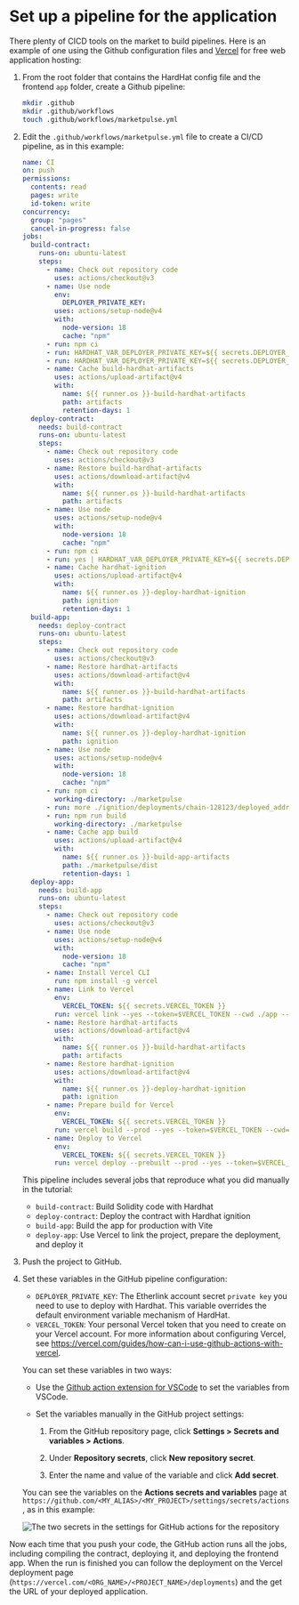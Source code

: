 # Set up a pipeline for the application

There plenty of CICD tools on the market to build pipelines.
Here is an example of one using the Github configuration files and [Vercel](https://vercel.com/) for free web application hosting:

1. From the root folder that contains the HardHat config file and the frontend `app` folder, create a Github pipeline:

   ```bash
   mkdir .github
   mkdir .github/workflows
   touch .github/workflows/marketpulse.yml
   ```

1. Edit the `.github/workflows/marketpulse.yml` file to create a CI/CD pipeline, as in this example:

   ```yml
   name: CI
   on: push
   permissions:
     contents: read
     pages: write
     id-token: write
   concurrency:
     group: "pages"
     cancel-in-progress: false
   jobs:
     build-contract:
       runs-on: ubuntu-latest
       steps:
         - name: Check out repository code
           uses: actions/checkout@v3
         - name: Use node
           env:
             DEPLOYER_PRIVATE_KEY:
           uses: actions/setup-node@v4
           with:
             node-version: 18
             cache: "npm"
         - run: npm ci
         - run: HARDHAT_VAR_DEPLOYER_PRIVATE_KEY=${{ secrets.DEPLOYER_PRIVATE_KEY }} npx hardhat compile
         - run: HARDHAT_VAR_DEPLOYER_PRIVATE_KEY=${{ secrets.DEPLOYER_PRIVATE_KEY }} npx hardhat test
         - name: Cache build-hardhat-artifacts
           uses: actions/upload-artifact@v4
           with:
             name: ${{ runner.os }}-build-hardhat-artifacts
             path: artifacts
             retention-days: 1
     deploy-contract:
       needs: build-contract
       runs-on: ubuntu-latest
       steps:
         - name: Check out repository code
           uses: actions/checkout@v3
         - name: Restore build-hardhat-artifacts
           uses: actions/download-artifact@v4
           with:
             name: ${{ runner.os }}-build-hardhat-artifacts
             path: artifacts
         - name: Use node
           uses: actions/setup-node@v4
           with:
             node-version: 18
             cache: "npm"
         - run: npm ci
         - run: yes | HARDHAT_VAR_DEPLOYER_PRIVATE_KEY=${{ secrets.DEPLOYER_PRIVATE_KEY }}  npx hardhat ignition deploy ignition/modules/Marketpulse.ts --verify --reset --network etherlinkTestnet
         - name: Cache hardhat-ignition
           uses: actions/upload-artifact@v4
           with:
             name: ${{ runner.os }}-deploy-hardhat-ignition
             path: ignition
             retention-days: 1
     build-app:
       needs: deploy-contract
       runs-on: ubuntu-latest
       steps:
         - name: Check out repository code
           uses: actions/checkout@v3
         - name: Restore hardhat-artifacts
           uses: actions/download-artifact@v4
           with:
             name: ${{ runner.os }}-build-hardhat-artifacts
             path: artifacts
         - name: Restore hardhat-ignition
           uses: actions/download-artifact@v4
           with:
             name: ${{ runner.os }}-deploy-hardhat-ignition
             path: ignition
         - name: Use node
           uses: actions/setup-node@v4
           with:
             node-version: 18
             cache: "npm"
         - run: npm ci
           working-directory: ./marketpulse
         - run: more ./ignition/deployments/chain-128123/deployed_addresses.json
         - run: npm run build
           working-directory: ./marketpulse
         - name: Cache app build
           uses: actions/upload-artifact@v4
           with:
             name: ${{ runner.os }}-build-app-artifacts
             path: ./marketpulse/dist
             retention-days: 1
     deploy-app:
       needs: build-app
       runs-on: ubuntu-latest
       steps:
         - name: Check out repository code
           uses: actions/checkout@v3
         - name: Use node
           uses: actions/setup-node@v4
           with:
             node-version: 18
             cache: "npm"
         - name: Install Vercel CLI
           run: npm install -g vercel
         - name: Link to Vercel
           env:
             VERCEL_TOKEN: ${{ secrets.VERCEL_TOKEN }}
           run: vercel link --yes --token=$VERCEL_TOKEN --cwd ./app --project marketpulse
         - name: Restore hardhat-artifacts
           uses: actions/download-artifact@v4
           with:
             name: ${{ runner.os }}-build-hardhat-artifacts
             path: artifacts
         - name: Restore hardhat-ignition
           uses: actions/download-artifact@v4
           with:
             name: ${{ runner.os }}-deploy-hardhat-ignition
             path: ignition
         - name: Prepare build for Vercel
           env:
             VERCEL_TOKEN: ${{ secrets.VERCEL_TOKEN }}
           run: vercel build --prod --yes --token=$VERCEL_TOKEN --cwd=./marketpulse
         - name: Deploy to Vercel
           env:
             VERCEL_TOKEN: ${{ secrets.VERCEL_TOKEN }}
           run: vercel deploy --prebuilt --prod --yes --token=$VERCEL_TOKEN --cwd=./marketpulse
   ```

   This pipeline includes several jobs that reproduce what you did manually in the tutorial:

   - `build-contract`: Build Solidity code with Hardhat
   - `deploy-contract`: Deploy the contract with Hardhat ignition
   - `build-app`: Build the app for production with Vite
   - `deploy-app`: Use Vercel to link the project, prepare the deployment, and deploy it

1. Push the project to GitHub.

1. Set these variables in the GitHub pipeline configuration:

   - `DEPLOYER_PRIVATE_KEY`: The Etherlink account secret `private key` you need to use to deploy with Hardhat. This variable overrides the default environment variable mechanism of HardHat.
   - `VERCEL_TOKEN`: Your personal Vercel token that you need to create on your Vercel account. For more information about configuring Vercel, see https://vercel.com/guides/how-can-i-use-github-actions-with-vercel.

   You can set these variables in two ways:

   - Use the [Github action extension for VSCode](https://marketplace.visualstudio.com/items?itemName=GitHub.vscode-github-actions) to set the variables from VSCode.

   - Set the variables manually in the GitHub project settings:

     1. From the GitHub repository page, click **Settings > Secrets and variables > Actions**.

     1. Under **Repository secrets**, click **New repository secret**.

     1. Enter the name and value of the variable and click **Add secret**.

   You can see the variables on the **Actions secrets and variables** page at `https://github.com/<MY_ALIAS>/<MY_PROJECT>/settings/secrets/actions`, as in this example:

   ![The two secrets in the settings for GitHub actions for the repository](/img/tutorials/github-secrets.png)

Now each time that you push your code, the GitHub action runs all the jobs, including compiling the contract, deploying it, and deploying the frontend app. When the run is finished you can follow the deployment on the Vercel deployment page (`https://vercel.com/<ORG_NAME>/<PROJECT_NAME>/deployments`) and the get the URL of your deployed application.
